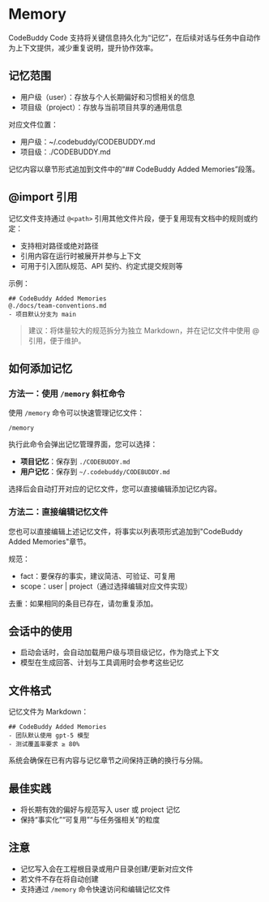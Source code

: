 # Memory

CodeBuddy Code 支持将关键信息持久化为“记忆”，在后续对话与任务中自动作为上下文提供，减少重复说明，提升协作效率。

## 记忆范围

- 用户级（user）：存放与个人长期偏好和习惯相关的信息
- 项目级（project）：存放与当前项目共享的通用信息

对应文件位置：
- 用户级：~/.codebuddy/CODEBUDDY.md
- 项目级：./CODEBUDDY.md

记忆内容以章节形式追加到文件中的“## CodeBuddy Added Memories”段落。

## @import 引用

记忆文件支持通过 `@<path>` 引用其他文件片段，便于复用现有文档中的规则或约定：

- 支持相对路径或绝对路径
- 引用内容在运行时被展开并参与上下文
- 可用于引入团队规范、API 契约、约定式提交规则等

示例：

```
## CodeBuddy Added Memories
@./docs/team-conventions.md
- 项目默认分支为 main
```

> 建议：将体量较大的规范拆分为独立 Markdown，并在记忆文件中使用 @ 引用，便于维护。

## 如何添加记忆

### 方法一：使用 `/memory` 斜杠命令

使用 `/memory` 命令可以快速管理记忆文件：

```
/memory
```

执行此命令会弹出记忆管理界面，您可以选择：
- **项目记忆**：保存到 `./CODEBUDDY.md`
- **用户记忆**：保存到 `~/.codebuddy/CODEBUDDY.md`

选择后会自动打开对应的记忆文件，您可以直接编辑添加记忆内容。

### 方法二：直接编辑记忆文件

您也可以直接编辑上述记忆文件，将事实以列表项形式追加到"CodeBuddy Added Memories"章节。

规范：
- fact：要保存的事实，建议简洁、可验证、可复用
- scope：user | project（通过选择编辑对应文件实现）

去重：如果相同的条目已存在，请勿重复添加。

## 会话中的使用

- 启动会话时，会自动加载用户级与项目级记忆，作为隐式上下文
- 模型在生成回答、计划与工具调用时会参考这些记忆

## 文件格式

记忆文件为 Markdown：

```
## CodeBuddy Added Memories
- 团队默认使用 gpt-5 模型
- 测试覆盖率要求 ≥ 80%
```

系统会确保在已有内容与记忆章节之间保持正确的换行与分隔。

## 最佳实践

- 将长期有效的偏好与规范写入 user 或 project 记忆
- 保持“事实化”“可复用”“与任务强相关”的粒度

## 注意

- 记忆写入会在工程根目录或用户目录创建/更新对应文件
- 若文件不存在将自动创建
- 支持通过 `/memory` 命令快速访问和编辑记忆文件
